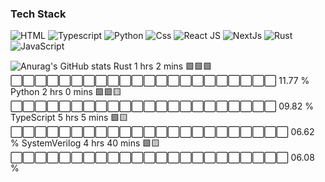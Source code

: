### Tech Stack
![HTML](https://img.shields.io/badge/-Html-090909?style=for-the-badge&logo=HTML&logoColor=d60b0b)
![Typescript](https://img.shields.io/badge/-Typescript-090909?style=for-the-badge&logo=typescript&logoColor=097CDB)
![Python](https://img.shields.io/badge/-Python-090909?style=for-the-badge&logo=python&logoColor=0bd61f)
![Css](https://img.shields.io/badge/-Css-090909?style=for-the-badge&logo=CSS&logoColor=F88C00)
![React JS](https://img.shields.io/badge/-React_Js-090909?style=for-the-badge&logo=react&logoColor=00a6ff)
![NextJs](https://img.shields.io/badge/-Next_Js-090909?style=for-the-badge&logo=nextjs&logoColor=ffffff)
![Rust](https://img.shields.io/badge/-Rust-090909?style=for-the-badge&logo=rust&logoColor=e6e6e6)
![JavaScript](https://img.shields.io/badge/-JavaScript-090909?style=for-the-badge&logo=javascript&logoColor=ede215)

![Anurag's GitHub stats](https://github-readme-stats.vercel.app/api?username=IluF1&show_icons=true&theme=nightowl)
Rust            1 hrs 2 mins    🟩🟩🟩⬜⬜⬜⬜⬜⬜⬜⬜⬜⬜⬜⬜⬜⬜⬜⬜⬜⬜⬜⬜⬜⬜   11.77 %
Python          2 hrs 0 mins   🟩🟩🟨⬜⬜⬜⬜⬜⬜⬜⬜⬜⬜⬜⬜⬜⬜⬜⬜⬜⬜⬜⬜⬜⬜   09.82 %
TypeScript      5 hrs 5 mins    🟩🟨⬜⬜⬜⬜⬜⬜⬜⬜⬜⬜⬜⬜⬜⬜⬜⬜⬜⬜⬜⬜⬜⬜⬜   06.62 %
SystemVerilog   4 hrs 40 mins   🟩🟨⬜⬜⬜⬜⬜⬜⬜⬜⬜⬜⬜⬜⬜⬜⬜⬜⬜⬜⬜⬜⬜⬜⬜   06.08 %
